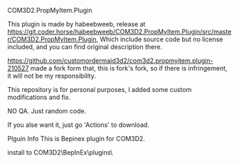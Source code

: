 COM3D2.PropMyItem.Plugin

This plugin is made by habeebweeb, release at https://git.coder.horse/habeebweeb/COM3D2.PropMyItem.Plugin/src/master/COM3D2.PropMyItem.Plugin, Which include source code but no license included, and you can find original description there.

https://github.com/customordermaid3d2/com3d2.propmyitem.plugin-210527 made a fork form that, this is fork's fork, so if there is infringement, it will not be my responsibility.




This repository is for personal purposes, I added some custom modifications and fix.

NO QA. Just random code.

If you alse want it, just go 'Actions' to download.

Plguin Info
This is Bepinex plugin for COM3D2.

install to COM3D2\BepInEx\plugins\
